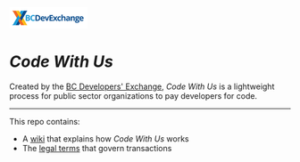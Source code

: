 ![image](/images-for-wiki/bcdx-logo.png)

# _Code With Us_

Created by the [BC Developers' Exchange](https://bcdevexchange.org/), _Code With Us_ is a lightweight process for public sector organizations to pay developers for code.

---

This repo contains: 
* A [wiki](https://github.com/BCDevExchange/code-with-us/wiki) that explains how _Code With Us_ works
* The [legal terms](Code%20With%20Us%20Paid%20Terms_Nov_28.pdf) that govern transactions 
